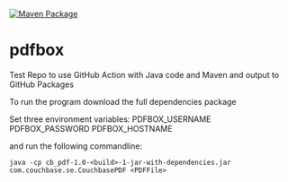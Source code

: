 [![Maven Package](https://github.com/michaelshire/pdfbox/actions/workflows/maven-build-and-publish.yml/badge.svg)](https://github.com/michaelshire/pdfbox/actions/workflows/maven-build-and-publish.yml)

# pdfbox
Test Repo to use GitHub Action with Java code and Maven and output to GitHub Packages

To run the program download the full dependencies package

Set three environment variables:
PDFBOX_USERNAME
PDFBOX_PASSWORD
PDFBOX_HOSTNAME

and run the following commandline:
```
java -cp cb_pdf-1.0-<build>-1-jar-with-dependencies.jar com.couchbase.se.CouchbasePDF <PDFFile>
```
